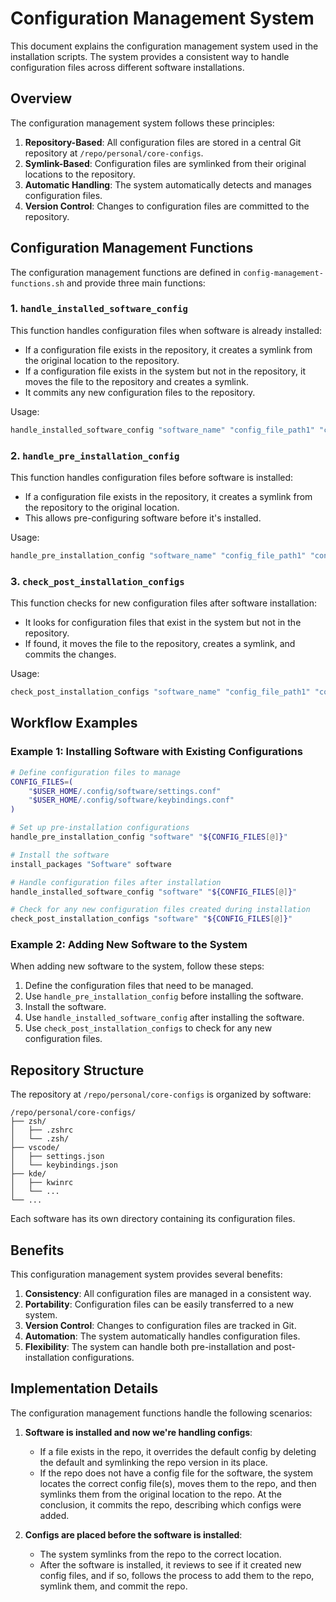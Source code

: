 # Configuration Management System

This document explains the configuration management system used in the installation scripts. The system provides a consistent way to handle configuration files across different software installations.

## Overview

The configuration management system follows these principles:

1. **Repository-Based**: All configuration files are stored in a central Git repository at `/repo/personal/core-configs`.
2. **Symlink-Based**: Configuration files are symlinked from their original locations to the repository.
3. **Automatic Handling**: The system automatically detects and manages configuration files.
4. **Version Control**: Changes to configuration files are committed to the repository.

## Configuration Management Functions

The configuration management functions are defined in `config-management-functions.sh` and provide three main functions:

### 1. `handle_installed_software_config`

This function handles configuration files when software is already installed:

- If a configuration file exists in the repository, it creates a symlink from the original location to the repository.
- If a configuration file exists in the system but not in the repository, it moves the file to the repository and creates a symlink.
- It commits any new configuration files to the repository.

Usage:
```bash
handle_installed_software_config "software_name" "config_file_path1" "config_file_path2" ...
```

### 2. `handle_pre_installation_config`

This function handles configuration files before software is installed:

- If a configuration file exists in the repository, it creates a symlink from the repository to the original location.
- This allows pre-configuring software before it's installed.

Usage:
```bash
handle_pre_installation_config "software_name" "config_file_path1" "config_file_path2" ...
```

### 3. `check_post_installation_configs`

This function checks for new configuration files after software installation:

- It looks for configuration files that exist in the system but not in the repository.
- If found, it moves the file to the repository, creates a symlink, and commits the changes.

Usage:
```bash
check_post_installation_configs "software_name" "config_file_path1" "config_file_path2" ...
```

## Workflow Examples

### Example 1: Installing Software with Existing Configurations

```bash
# Define configuration files to manage
CONFIG_FILES=(
    "$USER_HOME/.config/software/settings.conf"
    "$USER_HOME/.config/software/keybindings.conf"
)

# Set up pre-installation configurations
handle_pre_installation_config "software" "${CONFIG_FILES[@]}"

# Install the software
install_packages "Software" software

# Handle configuration files after installation
handle_installed_software_config "software" "${CONFIG_FILES[@]}"

# Check for any new configuration files created during installation
check_post_installation_configs "software" "${CONFIG_FILES[@]}"
```

### Example 2: Adding New Software to the System

When adding new software to the system, follow these steps:

1. Define the configuration files that need to be managed.
2. Use `handle_pre_installation_config` before installing the software.
3. Install the software.
4. Use `handle_installed_software_config` after installing the software.
5. Use `check_post_installation_configs` to check for any new configuration files.

## Repository Structure

The repository at `/repo/personal/core-configs` is organized by software:

```
/repo/personal/core-configs/
├── zsh/
│   ├── .zshrc
│   └── .zsh/
├── vscode/
│   ├── settings.json
│   └── keybindings.json
├── kde/
│   ├── kwinrc
│   └── ...
└── ...
```

Each software has its own directory containing its configuration files.

## Benefits

This configuration management system provides several benefits:

1. **Consistency**: All configuration files are managed in a consistent way.
2. **Portability**: Configuration files can be easily transferred to a new system.
3. **Version Control**: Changes to configuration files are tracked in Git.
4. **Automation**: The system automatically handles configuration files.
5. **Flexibility**: The system can handle both pre-installation and post-installation configurations.

## Implementation Details

The configuration management functions handle the following scenarios:

1. **Software is installed and now we're handling configs**:
   - If a file exists in the repo, it overrides the default config by deleting the default and symlinking the repo version in its place.
   - If the repo does not have a config file for the software, the system locates the correct config file(s), moves them to the repo, and then symlinks them from the original location to the repo. At the conclusion, it commits the repo, describing which configs were added.

2. **Configs are placed before the software is installed**:
   - The system symlinks from the repo to the correct location.
   - After the software is installed, it reviews to see if it created new config files, and if so, follows the process to add them to the repo, symlink them, and commit the repo.
